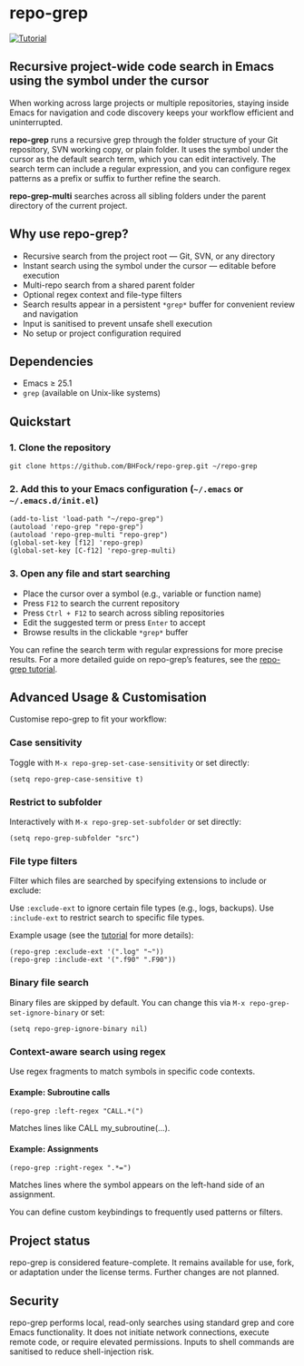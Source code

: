 # repo-grep

[![Tutorial](https://img.shields.io/badge/Tutorial-View-blue)](https://github.com/BHFock/repo-grep/blob/main/docs/repo-grep-tutorial.md)

## Recursive project-wide code search in Emacs using the symbol under the cursor

When working across large projects or multiple repositories, staying inside Emacs for navigation and code discovery keeps your workflow efficient and uninterrupted.

**repo-grep** runs a recursive grep through the folder structure of your Git repository, SVN working copy, or plain folder. It uses the symbol under the cursor as the default search term, which you can edit interactively. The search term can include a regular expression, and you can configure regex patterns as a prefix or suffix to further refine the search.

**repo-grep-multi** searches across all sibling folders under the parent directory of the current project. 

## Why use repo-grep?

- Recursive search from the project root — Git, SVN, or any directory
- Instant search using the symbol under the cursor — editable before execution
- Multi-repo search from a shared parent folder
- Optional regex context and file-type filters
- Search results appear in a persistent `*grep*` buffer for convenient review and navigation
- Input is sanitised to prevent unsafe shell execution
- No setup or project configuration required

## Dependencies

- Emacs ≥ 25.1  
- `grep` (available on Unix-like systems)

## Quickstart

### 1. Clone the repository

```
git clone https://github.com/BHFock/repo-grep.git ~/repo-grep
```

### 2. Add this to your Emacs configuration (`~/.emacs` or `~/.emacs.d/init.el`)

```
(add-to-list 'load-path "~/repo-grep")
(autoload 'repo-grep "repo-grep")
(autoload 'repo-grep-multi "repo-grep")
(global-set-key [f12] 'repo-grep)
(global-set-key [C-f12] 'repo-grep-multi)
```

### 3. Open any file and start searching

- Place the cursor over a symbol (e.g., variable or function name)
- Press `F12` to search the current repository
- Press `Ctrl + F12` to search across sibling repositories
- Edit the suggested term or press `Enter` to accept
- Browse results in the clickable `*grep*` buffer

You can refine the search term with regular expressions for more precise results. For a more detailed guide on repo-grep’s features, see the [repo-grep tutorial](docs/repo-grep-tutorial.md).

## Advanced Usage & Customisation

Customise repo-grep to fit your workflow:

### Case sensitivity
  
Toggle with `M-x repo-grep-set-case-sensitivity` or set directly: 
```
(setq repo-grep-case-sensitive t)
```

### Restrict to subfolder
  
Interactively with `M-x repo-grep-set-subfolder` or set directly: 

```
(setq repo-grep-subfolder "src")
```

### File type filters

Filter which files are searched by specifying extensions to include or exclude:

Use `:exclude-ext` to ignore certain file types (e.g., logs, backups).
Use `:include-ext` to restrict search to specific file types.

Example usage (see the [tutorial](docs/repo-grep-tutorial.md) for more details):

```
(repo-grep :exclude-ext '(".log" "~"))
(repo-grep :include-ext '(".f90" ".F90"))
```

### Binary file search

Binary files are skipped by default. You can change this via `M-x repo-grep-set-ignore-binary` or set:

```
(setq repo-grep-ignore-binary nil)
```

### Context-aware search using regex

Use regex fragments to match symbols in specific code contexts.

#### Example: Subroutine calls

```
(repo-grep :left-regex "CALL.*(")
```

Matches lines like CALL my_subroutine(...).

#### Example: Assignments

```
(repo-grep :right-regex ".*=")
```

Matches lines where the symbol appears on the left-hand side of an assignment.

You can define custom keybindings to frequently used patterns or filters.

## Project status

repo-grep is considered feature-complete. It remains available for use, fork, or adaptation under the license terms. Further changes are not planned.

## Security

repo-grep performs local, read-only searches using standard grep and core Emacs functionality. It does not initiate network connections, execute remote code, or require elevated permissions. Inputs to shell commands are sanitised to reduce shell-injection risk.
